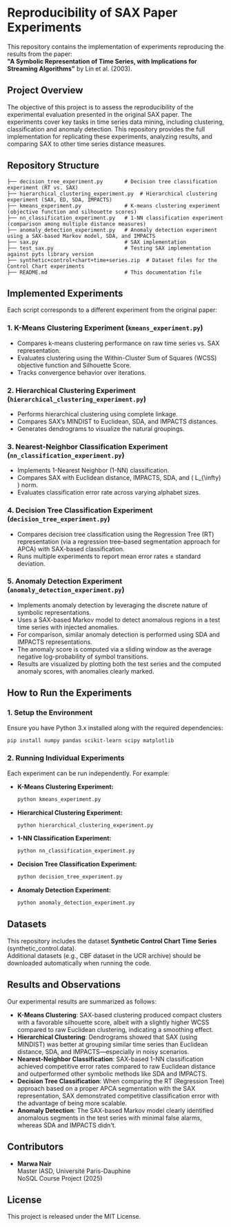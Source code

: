 # Reproducibility of SAX Paper Experiments

This repository contains the implementation of experiments reproducing the results from the paper:  
**"A Symbolic Representation of Time Series, with Implications for Streaming Algorithms"** by Lin et al. (2003).

## Project Overview
The objective of this project is to assess the reproducibility of the experimental evaluation presented in the original SAX paper. The experiments cover key tasks in time series data mining, including clustering, classification and anomaly detection. This repository provides the full implementation for replicating these experiments, analyzing results, and comparing SAX to other time series distance measures.

## Repository Structure
```
├── decision_tree_experiment.py       # Decision tree classification experiment (RT vs. SAX)
├── hierarchical_clustering_experiment.py  # Hierarchical clustering experiment (SAX, ED, SDA, IMPACTS)
├── kmeans_experiment.py              # K-means clustering experiment (objective function and silhouette scores)
├── nn_classification_experiment.py   # 1-NN classification experiment (comparison among multiple distance measures)
├── anomaly_detection_experiment.py   # Anomaly detection experiment using a SAX-based Markov model, SDA, and IMPACTS
├── sax.py                            # SAX implementation
├── test_sax.py                       # Testing SAX implementation against pyts library version
├── synthetic+control+chart+time+series.zip  # Dataset files for the Control Chart experiments
├── README.md                         # This documentation file
```

## Implemented Experiments
Each script corresponds to a different experiment from the original paper:

### 1. K-Means Clustering Experiment (`kmeans_experiment.py`)
- Compares k-means clustering performance on raw time series vs. SAX representation.
- Evaluates clustering using the Within-Cluster Sum of Squares (WCSS) objective function and Silhouette Score.
- Tracks convergence behavior over iterations.

### 2. Hierarchical Clustering Experiment (`hierarchical_clustering_experiment.py`)
- Performs hierarchical clustering using complete linkage.
- Compares SAX’s MINDIST to Euclidean, SDA, and IMPACTS distances.
- Generates dendrograms to visualize the natural groupings.

### 3. Nearest-Neighbor Classification Experiment (`nn_classification_experiment.py`)
- Implements 1-Nearest Neighbor (1-NN) classification.
- Compares SAX with Euclidean distance, IMPACTS, SDA, and \( L_{\infty} \) norm.
- Evaluates classification error rate across varying alphabet sizes.

### 4. Decision Tree Classification Experiment (`decision_tree_experiment.py`)
- Compares decision tree classification using the Regression Tree (RT) representation (via a regression tree–based segmentation approach for APCA) with SAX-based classification.
- Runs multiple experiments to report mean error rates ± standard deviation.

### 5. Anomaly Detection Experiment (`anomaly_detection_experiment.py`)
- Implements anomaly detection by leveraging the discrete nature of symbolic representations.
- Uses a SAX-based Markov model to detect anomalous regions in a test time series with injected anomalies.
- For comparison, similar anomaly detection is performed using SDA and IMPACTS representations.
- The anomaly score is computed via a sliding window as the average negative log-probability of symbol transitions.
- Results are visualized by plotting both the test series and the computed anomaly scores, with anomalies clearly marked.

## How to Run the Experiments
### 1. Setup the Environment
Ensure you have Python 3.x installed along with the required dependencies:
```bash
pip install numpy pandas scikit-learn scipy matplotlib
```

### 2. Running Individual Experiments
Each experiment can be run independently. For example:
- **K-Means Clustering Experiment:**
  ```bash
  python kmeans_experiment.py
  ```
- **Hierarchical Clustering Experiment:**
  ```bash
  python hierarchical_clustering_experiment.py
  ```
- **1-NN Classification Experiment:**
  ```bash
  python nn_classification_experiment.py
  ```
- **Decision Tree Classification Experiment:**
  ```bash
  python decision_tree_experiment.py
  ```
- **Anomaly Detection Experiment:**
  ```bash
  python anomaly_detection_experiment.py
  ```

## **Datasets**
This repository includes the dataset **Synthetic Control Chart Time Series** (synthetic_control.data).  
Additional datasets (e.g., CBF dataset in the UCR archive) should be downloaded automatically when running the code.

## Results and Observations
Our experimental results are summarized as follows:
- **K-Means Clustering**: SAX-based clustering produced compact clusters with a favorable silhouette score, albeit with a slightly higher WCSS compared to raw Euclidean clustering, indicating a smoothing effect.
- **Hierarchical Clustering**: Dendrograms showed that SAX (using MINDIST) was better at grouping similar time series than Euclidean distance, SDA, and IMPACTS—especially in noisy scenarios.
- **Nearest-Neighbor Classification**: SAX-based 1-NN classification achieved competitive error rates compared to raw Euclidean distance and outperformed other symbolic methods like SDA and IMPACTS.
- **Decision Tree Classification**: When comparing the RT (Regression Tree) approach based on a proper APCA segmentation with the SAX representation, SAX demonstrated competitive classification error with the advantage of being more scalable.
- **Anomaly Detection**: The SAX-based Markov model clearly identified anomalous segments in the test series with minimal false alarms, whereas SDA and IMPACTS didn't.

## Contributors
- **Marwa Nair**  
  Master IASD, Université Paris-Dauphine  
  NoSQL Course Project (2025)

## License
This project is released under the MIT License.

